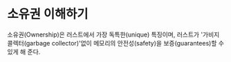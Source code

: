 # 소유권 이해하기

소유권(Ownership)은 러스트에서 가장 독특한(unique) 특징이며, 러스트가 '가비지 콜렉터(garbage collector)'없이 메모리의 안전성(safety)을 보증(guarantees)할 수 있게 해 준다.
